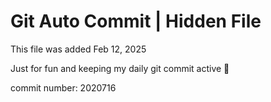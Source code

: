 # Git Auto Commit | Hidden File

This file was added Feb 12, 2025

Just for fun and keeping my daily git commit active 🤪

commit number: 2020716
